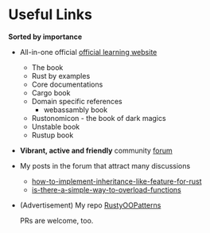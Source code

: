 # Useful Links

**Sorted by importance**

* All-in-one official [official learning website](https://www.rust-lang.org/learn)

    * The book
    * Rust by examples
    * Core documentations
    * Cargo book
    * Domain specific references
        * webassambly book
    * Rustonomicon - the book of dark magics
    * Unstable book
    * Rustup book

* **Vibrant, active and friendly** community [forum](https://users.rust-lang.org/)

* My posts in the forum that attract many discussions

    * [how-to-implement-inheritance-like-feature-for-rust](https://users.rust-lang.org/t/how-to-implement-inheritance-like-feature-for-rust/31159)
    * [is-there-a-simple-way-to-overload-functions](https://users.rust-lang.org/t/is-there-a-simple-way-to-overload-functions/30937)

* (Advertisement) My repo [RustyOOPatterns](https://github.com/ifsheldon/RustyOOPatterns) 

    PRs are welcome, too.